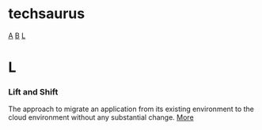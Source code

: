 # techsaurus

[A](#A)  [B](#B) [L](#L)


# L
### Lift and Shift
The approach to migrate an application from its existing environment to the cloud environment without any substantial change. [More](https://cloud.netapp.com/blog/what-is-a-lift-and-shift-cloud-migration)
